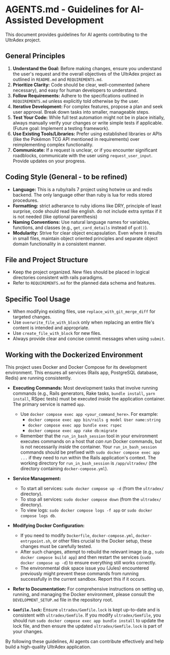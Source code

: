 # AGENTS.md - Guidelines for AI-Assisted Development

This document provides guidelines for AI agents contributing to the UltrAdex project.

## General Principles

1.  **Understand the Goal:** Before making changes, ensure you understand the user's request and the overall objectives of the UltrAdex project as outlined in `README.md` and `REQUIREMENTS.md`.
2.  **Prioritize Clarity:** Code should be clear, well-commented (where necessary), and easy for human developers to understand.
3.  **Follow Requirements:** Adhere to the specifications outlined in `REQUIREMENTS.md` unless explicitly told otherwise by the user.
4.  **Iterative Development:** For complex features, propose a plan and seek user approval. Break down tasks into smaller, manageable steps.
5.  **Test Your Code:** While full test automation might not be in place initially, always manually verify your changes or write simple tests if applicable. (Future goal: Implement a testing framework).
6.  **Use Existing Tools/Libraries:** Prefer using established libraries or APIs (like the Pokémon TCG API mentioned in requirements) over reimplementing complex functionality.
7.  **Communicate:** If a request is unclear, or if you encounter significant roadblocks, communicate with the user using `request_user_input`. Provide updates on your progress.

## Coding Style (General - to be refined)

*   **Language:** This is a ruby/rails 7 project using hotwire ux and redis backend. The only language other than ruby is lua for redis stored procedures.
*   **Formatting:** strict adherance to ruby idioms like DRY, principle of least surprise, code should read like english. do not include extra syntax if it is not needed (like optional parenthesis)
*   **Naming Conventions:** Use natural language names for variables, functions, and classes (e.g., `get_card_details` instead of `gcd()`).
*   **Modularity:** Strive for clear object encapsulation. Even where it results in small files, maintain object oriented principles and separate object domain functionality in a consistent manner.

## File and Project Structure

*   Keep the project organized. New files should be placed in logical directories consistent with rails paradigms.
*   Refer to `REQUIREMENTS.md` for the planned data schema and features.

## Specific Tool Usage

*   When modifying existing files, use `replace_with_git_merge_diff` for targeted changes.
*   Use `overwrite_file_with_block` only when replacing an entire file's content is intended and appropriate.
*   Use `create_file_with_block` for new files.
*   Always provide clear and concise commit messages when using `submit`.

## Working with the Dockerized Environment

This project uses Docker and Docker Compose for its development environment. This ensures all services (Rails app, PostgreSQL database, Redis) are running consistently.

*   **Executing Commands:** Most development tasks that involve running commands (e.g., Rails generators, Rake tasks, `bundle install`, `yarn install`, RSpec tests) must be executed *inside* the application container. The primary service is named `app`.
    *   Use `docker compose exec app <your_command_here>`. For example:
        *   `docker compose exec app bin/rails g model User name:string`
        *   `docker compose exec app bundle exec rspec`
        *   `docker compose exec app rake db:migrate`
    *   Remember that the `run_in_bash_session` tool in your environment executes commands on a host that *can run* Docker commands, but is not necessarily *inside* the container. Your `run_in_bash_session` commands should be prefixed with `sudo docker compose exec app ...` if they need to run within the Rails application's context. The working directory for `run_in_bash_session` is `/app/ultradex/` (the directory containing `docker-compose.yml`).

*   **Service Management:**
    *   To start all services: `sudo docker compose up -d` (from the `ultradex/` directory).
    *   To stop all services: `sudo docker compose down` (from the `ultradex/` directory).
    *   To view logs: `sudo docker compose logs -f app` or `sudo docker compose logs db`.

*   **Modifying Docker Configuration:**
    *   If you need to modify `Dockerfile`, `docker-compose.yml`, `docker-entrypoint.sh`, or other files crucial to the Docker setup, these changes must be carefully tested.
    *   After such changes, attempt to rebuild the relevant image (e.g., `sudo docker compose build app`) and then restart the services (`sudo docker compose up -d`) to ensure everything still works correctly.
    *   The environmental disk space issue you (Jules) encountered previously might prevent these commands from running successfully in the current sandbox. Report this if it occurs.

*   **Refer to Documentation:** For comprehensive instructions on setting up, running, and managing the Docker environment, please consult the `DEVELOPMENT_SETUP.md` file in the repository root.

*   **`Gemfile.lock`:** Ensure `ultradex/Gemfile.lock` is kept up-to-date and is consistent with `ultradex/Gemfile`. If you modify `ultradex/Gemfile`, you should run `sudo docker compose exec app bundle install` to update the lock file, and then ensure the updated `ultradex/Gemfile.lock` is part of your changes.

By following these guidelines, AI agents can contribute effectively and help build a high-quality UltrAdex application.
